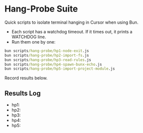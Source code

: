 # Hang-Probe Suite

Quick scripts to isolate terminal hanging in Cursor when using Bun.

- Each script has a watchdog timeout. If it times out, it prints a WATCHDOG line.
- Run them one by one:

```bat
bun scripts/hang-probe/hp1-node-exit.js
bun scripts/hang-probe/hp2-import-fs.js
bun scripts/hang-probe/hp3-read-rules.js
bun scripts/hang-probe/hp4-spawn-bunx-echo.js
bun scripts/hang-probe/hp5-import-project-module.js
```

Record results below.

## Results Log
- hp1:
- hp2:
- hp3:
- hp4:
- hp5:
